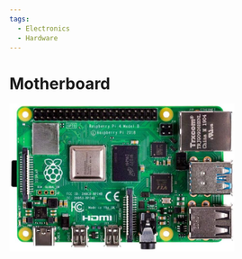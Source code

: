 ```yaml
---
tags:
  - Electronics
  - Hardware
---
```


# Motherboard


<img src="../img/motherboard-pi.jpg" width="400px"/>